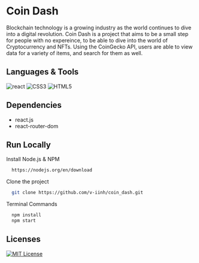 # Coin Dash

Blockchain technology is a growing industry as the world continues to dive into a digital revolution. Coin Dash is a project that aims to be a small step for people with no expereince, to be able to dive into the world of Cryptocurrency and NFTs. Using the CoinGecko API, users are able to view data for a variety of items, and search for them as well. 

## Languages & Tools

![react](https://img.shields.io/badge/react-61DBFB?style=for-the-badge&logo=react&logoColor=black)
![CSS3](https://img.shields.io/badge/css3-%231572B6.svg?style=for-the-badge&logo=css3&logoColor=white)
![HTML5](https://img.shields.io/badge/html5-%23E34F26.svg?style=for-the-badge&logo=html5&logoColor=white)

## Dependencies

- react.js
- react-router-dom

## Run Locally

Install Node.js & NPM

```bash
  https://nodejs.org/en/download
```

Clone the project

```bash
  git clone https://github.com/v-iinh/coin_dash.git
```

Terminal Commands

```bash
  npm install
  npm start
```

## Licenses

[![MIT License](https://img.shields.io/badge/License-MIT-green.svg)](https://choosealicense.com/licenses/mit/)
